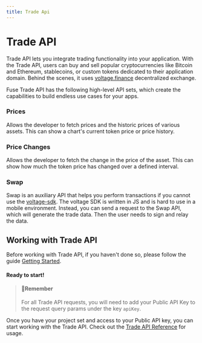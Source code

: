 ```yaml
---
title: Trade Api
---
```

# Trade API

Trade API lets you integrate trading functionality into your application. With the Trade API, users can buy and sell popular cryptocurrencies like Bitcoin and Ethereum, stablecoins, or custom tokens dedicated to their application domain. Behind the scenes, it uses [voltage.finance](https://voltage.finance/) decentralized exchange.

Fuse Trade API has the following high-level API sets, which create the capabilities to build endless use cases for your apps.

### Prices

Allows the developer to fetch prices and the historic prices of various assets. This can show a chart's current token price or price history.

### Price Changes

Allows the developer to fetch the change in the price of the asset. This can show how much the token price has changed over a defined interval.

### Swap

Swap is an auxiliary API that helps you perform transactions if you cannot use the [voltage-sdk](https://github.com/voltfinance/voltage-sdk). The voltage SDK is written in JS and is hard to use in a mobile environment. Instead, you can send a request to the Swap API, which will generate the trade data. Then the user needs to sign and relay the data.

## Working with Trade API

Before working with Trade API, if you haven't done so, please follow the guide [Getting Started](../fuse-sdk/getting-started.md).

#### Ready to start!

> #### 📘Remember
>
> For all Trade API requests, you will need to add your Public API Key to the request query params under the key `apiKey`.

Once you have your project set and access to your Public API key, you can start working with the Trade API. Check out the [Trade API Reference](../../trade-api/trade-api.info.md) for usage.
